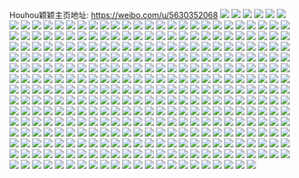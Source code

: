 Houhou颖颖主页地址: https://weibo.com/u/5630352068 
![](https://wx4.sinaimg.cn/mw2000/00692nM8ly1h8z14jyqafj31ac37khdt.jpg) 
![](https://wx4.sinaimg.cn/mw2000/00692nM8ly1h8z14hifgyj31ac37kkjl.jpg) 
![](https://wx4.sinaimg.cn/mw2000/00692nM8ly1h8z14lvc0rj31ac37kb29.jpg) 
![](https://wx4.sinaimg.cn/mw2000/00692nM8ly1h8397pzxw9j32c0340e85.jpg) 
![](https://wx4.sinaimg.cn/mw2000/00692nM8ly1h8397t6xl7j32c0340hdy.jpg) 
![](https://wx4.sinaimg.cn/mw2000/00692nM8ly1h8397uxn2oj31xk2qzu0y.jpg) 
![](https://wx4.sinaimg.cn/mw2000/00692nM8ly1h8397ww9w0j32c03404qs.jpg) 
![](https://wx4.sinaimg.cn/mw2000/00692nM8ly1h8397yhlm6j31tg20p1kx.jpg) 
![](https://wx4.sinaimg.cn/mw2000/00692nM8ly1h8397xvbtdj30wi1kd4kw.jpg) 
![](https://wx4.sinaimg.cn/mw2000/00692nM8ly1h83980nszrj30xc4e6qv6.jpg) 
![](https://wx4.sinaimg.cn/mw2000/00692nM8ly1h83981l0gcj32dr36c4qp.jpg) 
![](https://wx4.sinaimg.cn/mw2000/00692nM8ly1h83982fm6tj30wi0zgjy8.jpg) 
![](https://wx4.sinaimg.cn/mw2000/00692nM8ly1h839848xdyj329225j7wi.jpg) 
![](https://wx4.sinaimg.cn/mw2000/00692nM8ly1h839859juxj32c03401kz.jpg) 
![](https://wx4.sinaimg.cn/mw2000/00692nM8ly1h8397ngsedj32c03401l0.jpg) 
![](https://wx4.sinaimg.cn/mw2000/00692nM8ly1h83987m7s3j32c0340hdv.jpg) 
![](https://wx4.sinaimg.cn/mw2000/00692nM8ly1h7salrm5kxj32c0340kjl.jpg) 
![](https://wx4.sinaimg.cn/mw2000/00692nM8ly1h7salsyccsj32c03404qq.jpg) 
![](https://wx4.sinaimg.cn/mw2000/00692nM8ly1h7g6mivpzbj32c03404qs.jpg) 
![](https://wx4.sinaimg.cn/mw2000/00692nM8ly1h7g6mktie0j32c0340nh0.jpg) 
![](https://wx4.sinaimg.cn/mw2000/00692nM8ly1h7g6mmr6u2j32c0340kak.jpg) 
![](https://wx4.sinaimg.cn/mw2000/00692nM8ly1h7g6mop3agj32c0340kjn.jpg) 
![](https://wx4.sinaimg.cn/mw2000/00692nM8ly1h7g6mqhmigj32c0340tsb.jpg) 
![](https://wx4.sinaimg.cn/mw2000/00692nM8ly1h7g6mfwtt5j32c0340kjo.jpg) 
![](https://wx4.sinaimg.cn/mw2000/00692nM8ly1h7evwhlbfij32ae33ze84.jpg) 
![](https://wx4.sinaimg.cn/mw2000/00692nM8ly1h7evwkfst0j329s33znmv.jpg) 
![](https://wx4.sinaimg.cn/mw2000/00692nM8ly1h7evwofe7hj32c03407wi.jpg) 
![](https://wx4.sinaimg.cn/mw2000/00692nM8ly1h7evweuxz2j32c037de85.jpg) 
![](https://wx4.sinaimg.cn/mw2000/00692nM8ly1h7evwtou6oj32c0340hdu.jpg) 
![](https://wx4.sinaimg.cn/mw2000/00692nM8ly1h7evx4apa9j32c0340b2g.jpg) 
![](https://wx4.sinaimg.cn/mw2000/00692nM8ly1h7evx8185wj32c037xu13.jpg) 
![](https://wx4.sinaimg.cn/mw2000/00692nM8ly1h7evx06lwvj32c0340qvc.jpg) 
![](https://wx4.sinaimg.cn/mw2000/00692nM8ly1h7evxalry6j32c0340qhh.jpg) 
![](https://wx4.sinaimg.cn/mw2000/00692nM8ly1h7ebgqf5hfj32c03404qp.jpg) 
![](https://wx4.sinaimg.cn/mw2000/00692nM8ly1h7ebgt4vk0j32c0340kjl.jpg) 
![](https://wx4.sinaimg.cn/mw2000/00692nM8ly1h7ebgtm2l9j30od0m2tf4.jpg) 
![](https://wx4.sinaimg.cn/mw2000/00692nM8ly1h7ebgu2hjjj31tw1pcqf2.jpg) 
![](https://wx4.sinaimg.cn/mw2000/00692nM8ly1h7ebgmxd0dj32c03404qs.jpg) 
![](https://wx4.sinaimg.cn/mw2000/00692nM8ly1h7ebguem7fj30m40klgry.jpg) 
![](https://wx4.sinaimg.cn/mw2000/00692nM8ly1h7ebgupje7j311518gwwo.jpg) 
![](https://wx4.sinaimg.cn/mw2000/00692nM8ly1h7ebgvy165j32c0340b2c.jpg) 
![](https://wx4.sinaimg.cn/mw2000/00692nM8ly1h7ebgy414yj32c0340hdw.jpg) 
![](https://wx4.sinaimg.cn/mw2000/00692nM8ly1h6xo5tapzcj32c03404qr.jpg) 
![](https://wx4.sinaimg.cn/mw2000/00692nM8ly1h6xo5qyas2j32c0340e83.jpg) 
![](https://wx4.sinaimg.cn/mw2000/00692nM8ly1h6xo5vldl7j32c0340npf.jpg) 
![](https://wx4.sinaimg.cn/mw2000/00692nM8ly1h6w21d4ak7j32802yob2c.jpg) 
![](https://wx4.sinaimg.cn/mw2000/00692nM8ly1h6w21g5w6uj32802yob2c.jpg) 
![](https://wx4.sinaimg.cn/mw2000/00692nM8ly1h6w21j31nlj32802yo7wk.jpg) 
![](https://wx4.sinaimg.cn/mw2000/00692nM8ly1h6vbnxszyoj32c0340kjm.jpg) 
![](https://wx4.sinaimg.cn/mw2000/00692nM8ly1h6vbnvd0wsj32c0340doe.jpg) 
![](https://wx4.sinaimg.cn/mw2000/00692nM8ly1h6vbo0fifxj32c0340ha8.jpg) 
![](https://wx4.sinaimg.cn/mw2000/00692nM8ly1h6vbo26igjj32c0340ajf.jpg) 
![](https://wx4.sinaimg.cn/mw2000/00692nM8ly1h6sj8gopa4j32c0340npg.jpg) 
![](https://wx4.sinaimg.cn/mw2000/00692nM8ly1h6sj8jnxzgj32c03401kx.jpg) 
![](https://wx4.sinaimg.cn/mw2000/00692nM8ly1h6sj8m82sdj32c03401gp.jpg) 
![](https://wx4.sinaimg.cn/mw2000/00692nM8ly1h6sj8qips4j32c03407wl.jpg) 
![](https://wx4.sinaimg.cn/mw2000/00692nM8ly1h6sj8trqw4j32c03854ks.jpg) 
![](https://wx4.sinaimg.cn/mw2000/00692nM8ly1h6sj8wgf9jj32c0340kjo.jpg) 
![](https://wx4.sinaimg.cn/mw2000/00692nM8ly1h6qay3xle7j30wi1ycnbx.jpg) 
![](https://wx4.sinaimg.cn/mw2000/00692nM8ly1h6q8rezl4ij32c034p4qp.jpg) 
![](https://wx4.sinaimg.cn/mw2000/00692nM8ly1h6q8risvc0j32c036le84.jpg) 
![](https://wx4.sinaimg.cn/mw2000/00692nM8ly1h6q8rmlicyj32b62x7hdw.jpg) 
![](https://wx4.sinaimg.cn/mw2000/00692nM8ly1h6q8rq8pwhj32c0379qv9.jpg) 
![](https://wx4.sinaimg.cn/mw2000/00692nM8ly1h6q8rud7dzj325l2s2kjo.jpg) 
![](https://wx4.sinaimg.cn/mw2000/00692nM8ly1h6jn019r8dj32c03407wk.jpg) 
![](https://wx4.sinaimg.cn/mw2000/00692nM8ly1h6jn0mne6hj32c0340hdw.jpg) 
![](https://wx4.sinaimg.cn/mw2000/00692nM8ly1h6jn0sb144j32c0340qv8.jpg) 
![](https://wx4.sinaimg.cn/mw2000/00692nM8ly1h6jn1f77luj31wf2kc4qs.jpg) 
![](https://wx4.sinaimg.cn/mw2000/00692nM8ly1h6jn1lruxxj32c0340axp.jpg) 
![](https://wx4.sinaimg.cn/mw2000/00692nM8ly1h6jn0asf92j32c03401l2.jpg) 
![](https://wx4.sinaimg.cn/mw2000/00692nM8ly1h6jmzx33uyj32c0340x6p.jpg) 
![](https://wx4.sinaimg.cn/mw2000/00692nM8ly1h6jn1snto9j32c0340u10.jpg) 
![](https://wx4.sinaimg.cn/mw2000/00692nM8ly1h6ij705rjmj32c034019t.jpg) 
![](https://wx4.sinaimg.cn/mw2000/00692nM8ly1h6ij778062j32c0340x6r.jpg) 
![](https://wx4.sinaimg.cn/mw2000/00692nM8ly1h6ij7dx5o7j32c0340x6r.jpg) 
![](https://wx4.sinaimg.cn/mw2000/00692nM8ly1h6ij7jsk1uj32c0340akn.jpg) 
![](https://wx4.sinaimg.cn/mw2000/00692nM8ly1h6ij7owl93j32c0340qv7.jpg) 
![](https://wx4.sinaimg.cn/mw2000/00692nM8ly1h6ij6ufcccj32c0340qv6.jpg) 
![](https://wx4.sinaimg.cn/mw2000/00692nM8ly1h6bz00vucpj32c03407wj.jpg) 
![](https://wx4.sinaimg.cn/mw2000/00692nM8ly1h6bz02mju8j32c03404qr.jpg) 
![](https://wx4.sinaimg.cn/mw2000/00692nM8ly1h6byzz6jx3j32c0340aoy.jpg) 
![](https://wx4.sinaimg.cn/mw2000/00692nM8ly1h6bz04htz4j32c0340e83.jpg) 
![](https://wx4.sinaimg.cn/mw2000/00692nM8ly1h6a0dwloakj32802yox6q.jpg) 
![](https://wx4.sinaimg.cn/mw2000/00692nM8ly1h6a0dxjf6kj32c037t1ky.jpg) 
![](https://wx4.sinaimg.cn/mw2000/00692nM8ly1h6a0dyj3kcj32c03401ky.jpg) 
![](https://wx4.sinaimg.cn/mw2000/00692nM8ly1h6a0dzq92yj32c03404qq.jpg) 
![](https://wx4.sinaimg.cn/mw2000/00692nM8ly1h6a0e38vc9j32c02k97wj.jpg) 
![](https://wx4.sinaimg.cn/mw2000/00692nM8ly1h6a0e5r5h4j32c02ove83.jpg) 
![](https://wx4.sinaimg.cn/mw2000/00692nM8ly1h6a0eb6bx7j32c039pnpe.jpg) 
![](https://wx4.sinaimg.cn/mw2000/00692nM8ly1h69wunm0bmj32c0340e83.jpg) 
![](https://wx4.sinaimg.cn/mw2000/00692nM8ly1h69wurni45j32c0340b2b.jpg) 
![](https://wx4.sinaimg.cn/mw2000/00692nM8ly1h69wuuytvfj32c0340kjn.jpg) 
![](https://wx4.sinaimg.cn/mw2000/00692nM8ly1h69wuk2iy9j32c036hb2b.jpg) 
![](https://wx4.sinaimg.cn/mw2000/00692nM8ly1h69wuyoxxgj32c036l7wj.jpg) 
![](https://wx4.sinaimg.cn/mw2000/00692nM8ly1h69wv1p461j32c038xas7.jpg) 
![](https://wx4.sinaimg.cn/mw2000/00692nM8ly1h64r0fylbkj32c0340x6q.jpg) 
![](https://wx4.sinaimg.cn/mw2000/00692nM8ly1h64r0h755oj32c03404qq.jpg) 
![](https://wx4.sinaimg.cn/mw2000/00692nM8ly1h64r0jsrazj32c0340wps.jpg) 
![](https://wx4.sinaimg.cn/mw2000/00692nM8ly1h5yxovuj2dj32c03401ky.jpg) 
![](https://wx4.sinaimg.cn/mw2000/00692nM8ly1h5yxowqkdlj32c03407wi.jpg) 
![](https://wx4.sinaimg.cn/mw2000/00692nM8ly1h5yxoxjj2sj32c0340b2a.jpg) 
![](https://wx4.sinaimg.cn/mw2000/00692nM8ly1h5yxoydba3j32c03407wi.jpg) 
![](https://wx4.sinaimg.cn/mw2000/00692nM8ly1h5yxoz62z6j32c0340e82.jpg) 
![](https://wx4.sinaimg.cn/mw2000/00692nM8ly1h5yxozznlfj32c03407wi.jpg) 
![](https://wx4.sinaimg.cn/mw2000/00692nM8ly1h5lsbvbvr5j32c0340e82.jpg) 
![](https://wx4.sinaimg.cn/mw2000/00692nM8ly1h5lsbufcbij32c0340kjn.jpg) 
![](https://wx4.sinaimg.cn/mw2000/00692nM8ly1h5lsbyb9u4j32c0340npf.jpg) 
![](https://wx4.sinaimg.cn/mw2000/00692nM8ly1h5lsc06jwmj32c0340qv7.jpg) 
![](https://wx4.sinaimg.cn/mw2000/00692nM8ly1h5lsc1rx6cj32c0340qv7.jpg) 
![](https://wx4.sinaimg.cn/mw2000/00692nM8ly1h5lsc34atoj32c0340qv7.jpg) 
![](https://wx4.sinaimg.cn/mw2000/00692nM8ly1h5lsc4k6l7j32c0371x6q.jpg) 
![](https://wx4.sinaimg.cn/mw2000/00692nM8ly1h5lsc574lwj32c0340u0x.jpg) 
![](https://wx4.sinaimg.cn/mw2000/00692nM8ly1h5lsc7anjoj32c03401ky.jpg) 
![](https://wx4.sinaimg.cn/mw2000/00692nM8ly1h5lsc6f75wj32c03404qq.jpg) 
![](https://wx4.sinaimg.cn/mw2000/00692nM8ly1h5lsc7vrf3j32c0340x6p.jpg) 
![](https://wx4.sinaimg.cn/mw2000/00692nM8ly1h5lsc8wgfbj32c0340kjm.jpg) 
![](https://wx4.sinaimg.cn/mw2000/00692nM8ly1h4xztu0keaj32c03401ky.jpg) 
![](https://wx4.sinaimg.cn/mw2000/00692nM8ly1h4xzturmr4j32c03407wi.jpg) 
![](https://wx4.sinaimg.cn/mw2000/00692nM8ly1h4xztvynk8j32c03401ky.jpg) 
![](https://wx4.sinaimg.cn/mw2000/00692nM8ly1h4xztxb1b5j32c03407wi.jpg) 
![](https://wx4.sinaimg.cn/mw2000/00692nM8ly1h4xztzpuu6j32bz3404qr.jpg) 
![](https://wx4.sinaimg.cn/mw2000/00692nM8ly1h4xzu1owm0j32c0340e83.jpg) 
![](https://wx4.sinaimg.cn/mw2000/00692nM8ly1h4xzu2o7nsj32c0340b2a.jpg) 
![](https://wx4.sinaimg.cn/mw2000/00692nM8ly1h4rb3evshcj31qj2eq1kz.jpg) 
![](https://wx4.sinaimg.cn/mw2000/00692nM8ly1h4rb3gt5pzj31sz295u0y.jpg) 
![](https://wx4.sinaimg.cn/mw2000/00692nM8ly1h4rb3jk4hdj32c0340x6r.jpg) 
![](https://wx4.sinaimg.cn/mw2000/00692nM8ly1h4rb3cfu7vj32c0340x6q.jpg) 
![](https://wx4.sinaimg.cn/mw2000/00692nM8ly1h4hiedrccyj32ao340b2b.jpg) 
![](https://wx4.sinaimg.cn/mw2000/00692nM8ly1h4hiefpyk2j32ao3407wj.jpg) 
![](https://wx4.sinaimg.cn/mw2000/00692nM8ly1h4hiegauenj31md2anb29.jpg) 
![](https://wx4.sinaimg.cn/mw2000/00692nM8ly1h4hiegs5rhj31hn2dn7wh.jpg) 
![](https://wx4.sinaimg.cn/mw2000/00692nM8ly1h4hiehco3bj31nd2c8e81.jpg) 
![](https://wx4.sinaimg.cn/mw2000/00692nM8ly1h4hiejgnqej32c0340e84.jpg) 
![](https://wx4.sinaimg.cn/mw2000/00692nM8ly1h4hieln97yj32c0341kjo.jpg) 
![](https://wx4.sinaimg.cn/mw2000/00692nM8ly1h4hienz7yzj32bz340e84.jpg) 
![](https://wx4.sinaimg.cn/mw2000/00692nM8ly1h4908hxqstj32802yoe83.jpg) 
![](https://wx4.sinaimg.cn/mw2000/00692nM8ly1h4908kl7jfj32802yoqv7.jpg) 
![](https://wx4.sinaimg.cn/mw2000/00692nM8ly1h459f2bkgxj32c0340qv7.jpg) 
![](https://wx4.sinaimg.cn/mw2000/00692nM8ly1h459f0utj1j32c0340qv7.jpg) 
![](https://wx4.sinaimg.cn/mw2000/00692nM8ly1h459f6cidyj32c0340b2c.jpg) 
![](https://wx4.sinaimg.cn/mw2000/00692nM8ly1h3uuvlm60jj32802yoqv7.jpg) 
![](https://wx4.sinaimg.cn/mw2000/00692nM8ly1h3uuvo7v9hj32802yonpf.jpg) 
![](https://wx4.sinaimg.cn/mw2000/00692nM8ly1h3uuvjewnfj32802yob2b.jpg) 
![](https://wx4.sinaimg.cn/mw2000/00692nM8ly1h3n5bgqp8wj32c03401kz.jpg) 
![](https://wx4.sinaimg.cn/mw2000/00692nM8ly1h3n5bfs8s7j32c0340x6q.jpg) 
![](https://wx4.sinaimg.cn/mw2000/00692nM8ly1h3n5bhu05nj32c0340hdu.jpg) 
![](https://wx4.sinaimg.cn/mw2000/00692nM8ly1h3n5bj14ovj32c0340u0z.jpg) 
![](https://wx4.sinaimg.cn/mw2000/00692nM8ly1h3n5bjxw24j32c037d4qr.jpg) 
![](https://wx4.sinaimg.cn/mw2000/00692nM8ly1h3n5bky3evj31vy22eb2a.jpg) 
![](https://wx4.sinaimg.cn/mw2000/00692nM8ly1h3fn12693yj32c0340x6q.jpg) 
![](https://wx4.sinaimg.cn/mw2000/00692nM8ly1h3fn13izldj32c0340e82.jpg) 
![](https://wx4.sinaimg.cn/mw2000/00692nM8ly1h3afylnyusj32c03401kz.jpg) 
![](https://wx4.sinaimg.cn/mw2000/00692nM8ly1h3afymuul9j32c03401kz.jpg) 
![](https://wx4.sinaimg.cn/mw2000/00692nM8ly1h3afyojeyqj32c0340u0z.jpg) 
![](https://wx4.sinaimg.cn/mw2000/00692nM8ly1h3afypxd04j32c0340b2b.jpg) 
![](https://wx4.sinaimg.cn/mw2000/00692nM8ly1h3afyr0bzbj32c0340x6q.jpg) 
![](https://wx4.sinaimg.cn/mw2000/00692nM8ly1h3afysp8v5j32c0340u0y.jpg) 
![](https://wx4.sinaimg.cn/mw2000/00692nM8ly1h3afyu56dpj32c0340u0z.jpg) 
![](https://wx4.sinaimg.cn/mw2000/00692nM8ly1h3afyv96ttj32802yo1kz.jpg) 
![](https://wx4.sinaimg.cn/mw2000/00692nM8ly1h3afyx7n8qj32802yob2b.jpg) 
![](https://wx4.sinaimg.cn/mw2000/00692nM8ly1h36n492d23j32802yob2c.jpg) 
![](https://wx4.sinaimg.cn/mw2000/00692nM8ly1h36n4ac9hkj32802yo4qs.jpg) 
![](https://wx4.sinaimg.cn/mw2000/00692nM8ly1h36n4bg82pj32802yob2c.jpg) 
![](https://wx4.sinaimg.cn/mw2000/00692nM8ly1h36n4cyp7yj32802yo7wk.jpg) 
![](https://wx4.sinaimg.cn/mw2000/00692nM8ly1h36n4eiy4aj32802yoe84.jpg) 
![](https://wx4.sinaimg.cn/mw2000/00692nM8ly1h36n4g2xx4j32802yo4qs.jpg) 
![](https://wx4.sinaimg.cn/mw2000/00692nM8ly1h36n4haxf6j32802yo7wk.jpg) 
![](https://wx4.sinaimg.cn/mw2000/00692nM8ly1h36n4iix3kj32802yox6r.jpg) 
![](https://wx4.sinaimg.cn/mw2000/00692nM8ly1h2yaoqn1vcj32c0340u0y.jpg) 
![](https://wx4.sinaimg.cn/mw2000/00692nM8ly1h2yaosc1nmj32c0340b2b.jpg) 
![](https://wx4.sinaimg.cn/mw2000/00692nM8ly1h2yaotondij32c0340hdu.jpg) 
![](https://wx4.sinaimg.cn/mw2000/00692nM8ly1h2yaouvxoij32c0340u0y.jpg) 
![](https://wx4.sinaimg.cn/mw2000/00692nM8ly1h2xjghv5mxj32802you0z.jpg) 
![](https://wx4.sinaimg.cn/mw2000/00692nM8ly1h2xjgtlzb5j32802yox6r.jpg) 
![](https://wx4.sinaimg.cn/mw2000/00692nM8ly1h2xjh7s6opj32802yohdv.jpg) 
![](https://wx4.sinaimg.cn/mw2000/00692nM8ly1h2xjhjhvz3j32802yohdv.jpg) 
![](https://wx4.sinaimg.cn/mw2000/00692nM8ly1h2xjg1qz58j32802yohdv.jpg) 
![](https://wx4.sinaimg.cn/mw2000/00692nM8ly1h2xjhtmcwoj32802yoe83.jpg) 
![](https://wx4.sinaimg.cn/mw2000/00692nM8ly1h2xji0agslj32802yohdv.jpg) 
![](https://wx4.sinaimg.cn/mw2000/00692nM8ly1h2xji2hrc4j32c0340hdu.jpg) 
![](https://wx4.sinaimg.cn/mw2000/00692nM8ly1h2gx9txk4cj31vd2oyx6p.jpg) 
![](https://wx4.sinaimg.cn/mw2000/00692nM8ly1h2gx9uf84mj31y8298kjl.jpg) 
![](https://wx4.sinaimg.cn/mw2000/00692nM8ly1h2gx9uw7z2j31xo2plx6p.jpg) 
![](https://wx4.sinaimg.cn/mw2000/00692nM8ly1h2gx9vhm85j31ss2k7npd.jpg) 
![](https://wx4.sinaimg.cn/mw2000/00692nM8ly1h2gx9t5ia0j31xy2hhx6p.jpg) 
![](https://wx4.sinaimg.cn/mw2000/00692nM8ly1h2frwnpo2oj32c0340npe.jpg) 
![](https://wx4.sinaimg.cn/mw2000/00692nM8ly1h2frwomnpdj32c0340npe.jpg) 
![](https://wx4.sinaimg.cn/mw2000/00692nM8ly1h2frwq00q1j32c0340qv6.jpg) 
![](https://wx4.sinaimg.cn/mw2000/00692nM8ly1h2frwr2w09j32c0340npe.jpg) 
![](https://wx4.sinaimg.cn/mw2000/00692nM8ly1h2frwrzix4j32c03401ky.jpg) 
![](https://wx4.sinaimg.cn/mw2000/00692nM8ly1h2frwmwxzwj32c03401ky.jpg) 
![](https://wx4.sinaimg.cn/mw2000/00692nM8ly1h2frwsy5gej32c03404qq.jpg) 
![](https://wx4.sinaimg.cn/mw2000/00692nM8ly1h2frwtmmcbj32c0340qv5.jpg) 
![](https://wx4.sinaimg.cn/mw2000/00692nM8ly1h2b75gpn4lj32c0340npe.jpg) 
![](https://wx4.sinaimg.cn/mw2000/00692nM8ly1h2b75ht6g1j32c0340qv6.jpg) 
![](https://wx4.sinaimg.cn/mw2000/00692nM8ly1h2b75iqoboj32c0340kjm.jpg) 
![](https://wx4.sinaimg.cn/mw2000/00692nM8ly1h2ajbxorb2j32c0340b2d.jpg) 
![](https://wx4.sinaimg.cn/mw2000/00692nM8ly1h2ajbzemcqj32c03407wl.jpg) 
![](https://wx4.sinaimg.cn/mw2000/00692nM8ly1h2ajc0wzc3j32c0340qv8.jpg) 
![](https://wx4.sinaimg.cn/mw2000/00692nM8ly1h2ajc2rmquj32c0340u10.jpg) 
![](https://wx4.sinaimg.cn/mw2000/00692nM8ly1h2ajc4ckg9j31o0280u0y.jpg) 
![](https://wx4.sinaimg.cn/mw2000/00692nM8ly1h2ajc5wzgqj32c0340u0z.jpg) 
![](https://wx4.sinaimg.cn/mw2000/00692nM8ly1h2ajc7gz2hj32c0340kjn.jpg) 
![](https://wx4.sinaimg.cn/mw2000/00692nM8ly1h29wy1cp5fj32c0341e83.jpg) 
![](https://wx4.sinaimg.cn/mw2000/00692nM8ly1h29wy2mhq8j32c03404qr.jpg) 
![](https://wx4.sinaimg.cn/mw2000/00692nM8ly1h29wy3tm4bj32c0340e83.jpg) 
![](https://wx4.sinaimg.cn/mw2000/00692nM8ly1h29wxzz0wgj321w2nve82.jpg) 
![](https://wx4.sinaimg.cn/mw2000/00692nM8ly1h29wy4py94j31xg2ku7wi.jpg) 
![](https://wx4.sinaimg.cn/mw2000/00692nM8ly1h29wy5zqkij324h2wcqv7.jpg) 
![](https://wx4.sinaimg.cn/mw2000/00692nM8ly1h29wy72jhjj32c0340hdv.jpg) 
![](https://wx4.sinaimg.cn/mw2000/00692nM8ly1h29wy7v064j32c0340hdu.jpg) 
![](https://wx4.sinaimg.cn/mw2000/00692nM8ly1h21xd35otvj31mt23i4qp.jpg) 
![](https://wx4.sinaimg.cn/mw2000/00692nM8ly1h21xd2mfkmj31q72p5kjl.jpg) 
![](https://wx4.sinaimg.cn/mw2000/00692nM8ly1h21xd43lonj32c0340kjm.jpg) 
![](https://wx4.sinaimg.cn/mw2000/00692nM8ly1h21xd52hkbj32c036de82.jpg) 
![](https://wx4.sinaimg.cn/mw2000/00692nM8ly1h1wotjw53bj31sc2dsnpe.jpg) 
![](https://wx4.sinaimg.cn/mw2000/00692nM8ly1h1wotlmngqj31sc2dsqv6.jpg) 
![](https://wx4.sinaimg.cn/mw2000/00692nM8ly1h1wotms1u9j31sc2dsnpe.jpg) 
![](https://wx4.sinaimg.cn/mw2000/00692nM8ly1h1wotnyc60j31sc2dsqv6.jpg) 
![](https://wx4.sinaimg.cn/mw2000/00692nM8ly1h1wotp126dj31sc2dsqv6.jpg) 
![](https://wx4.sinaimg.cn/mw2000/00692nM8ly1h1wotihdrlj31sc2dsqv6.jpg) 
![](https://wx4.sinaimg.cn/mw2000/00692nM8ly1h1wotqdqb0j32802yoqv7.jpg) 
![](https://wx4.sinaimg.cn/mw2000/00692nM8ly1h1wotrqj8gj32802yonpf.jpg) 
![](https://wx4.sinaimg.cn/mw2000/00692nM8ly1h1wklw6qllj32c0340e82.jpg) 
![](https://wx4.sinaimg.cn/mw2000/00692nM8ly1h1wklx4cq4j32c0340u0y.jpg) 
![](https://wx4.sinaimg.cn/mw2000/00692nM8ly1h1wklyha16j32c0340npe.jpg) 
![](https://wx4.sinaimg.cn/mw2000/00692nM8ly1h1wklun853j31o0280hdt.jpg) 
![](https://wx4.sinaimg.cn/mw2000/00692nM8ly1h1w3fgbukhj32c0340npe.jpg) 
![](https://wx4.sinaimg.cn/mw2000/00692nM8ly1h1w3fil45rj32c03401kz.jpg) 
![](https://wx4.sinaimg.cn/mw2000/00692nM8ly1h1w3fk5da9j32c03401kz.jpg) 
![](https://wx4.sinaimg.cn/mw2000/00692nM8ly1h1w3fl8548j32bz340hdu.jpg) 
![](https://wx4.sinaimg.cn/mw2000/00692nM8ly1h1w3fhfesvj32c0340kjm.jpg) 
![](https://wx4.sinaimg.cn/mw2000/00692nM8ly1gysg0iyeplj3280323u0z.jpg) 
![](https://wx4.sinaimg.cn/mw2000/00692nM8ly1gysg0nefquj32802you10.jpg) 
![](https://wx4.sinaimg.cn/mw2000/00692nM8ly1gysg1bqzksj32802you10.jpg) 
![](https://wx4.sinaimg.cn/mw2000/00692nM8ly1gvgxf0t783j62c0365u0z02.jpg) 
![](https://wx4.sinaimg.cn/mw2000/00692nM8ly1gvgxf5jkhgj62c03757wk02.jpg) 
![](https://wx4.sinaimg.cn/mw2000/00692nM8ly1gvgxfgrpntj61o028ye8202.jpg) 
![](https://wx4.sinaimg.cn/mw2000/00692nM8ly1gvgxfk02y4j62c0340kjm02.jpg) 
![](https://wx4.sinaimg.cn/mw2000/00692nM8ly1gvgxg8ymmmj62c0340u0y02.jpg) 
![](https://wx4.sinaimg.cn/mw2000/00692nM8ly1gvgxgbfdf7j61o0280hdt02.jpg) 
![](https://wx4.sinaimg.cn/mw2000/00692nM8ly1gvgxgd26c4j61o0280u0x02.jpg) 
![](https://wx4.sinaimg.cn/mw2000/00692nM8ly1gvgxgfla0tj62c033yu0z02.jpg) 
![](https://wx4.sinaimg.cn/mw2000/00692nM8ly1gvgxgiz91zj62c033yqv702.jpg) 
![](https://wx4.sinaimg.cn/mw2000/00692nM8ly1gvgwnps1zmj60wi1dh15t02.jpg) 
![](https://wx4.sinaimg.cn/mw2000/00692nM8ly1gvgwntjvqgj62c0340kjm02.jpg) 
![](https://wx4.sinaimg.cn/mw2000/00692nM8ly1gvgwnye71vj62c0340u0z02.jpg) 
![](https://wx4.sinaimg.cn/mw2000/00692nM8ly1gvgwo0rcboj62c0340u0x02.jpg) 
![](https://wx4.sinaimg.cn/mw2000/00692nM8ly1gvgwo4kgxjj62c0340x6q02.jpg) 
![](https://wx4.sinaimg.cn/mw2000/00692nM8ly1gvgwnna3y3j62c0340u0y02.jpg) 
![](https://wx4.sinaimg.cn/mw2000/00692nM8ly1gvgwo7aelaj60wi1dqdys02.jpg) 
![](https://wx4.sinaimg.cn/mw2000/00692nM8ly1gvgwo87ixyj60wi1dq4ag02.jpg) 
![](https://wx4.sinaimg.cn/mw2000/00692nM8ly1gvgwo9pxkij62c0340npe02.jpg) 
![](https://wx4.sinaimg.cn/mw2000/00692nM8ly1gvcztfrreej61o0280x6p02.jpg) 
![](https://wx4.sinaimg.cn/mw2000/00692nM8ly1gvcztgywjxj31o02801ky.jpg) 
![](https://wx4.sinaimg.cn/mw2000/00692nM8ly1gvcztijdo6j61o029yqv602.jpg) 
![](https://wx4.sinaimg.cn/mw2000/00692nM8ly1gvcztlq351j61o029yqv602.jpg) 
![](https://wx4.sinaimg.cn/mw2000/00692nM8ly1gvcztquypxj61o0280qv602.jpg) 
![](https://wx4.sinaimg.cn/mw2000/00692nM8ly1gvcztsqdk4j62c0340u0x02.jpg) 
![](https://wx4.sinaimg.cn/mw2000/00692nM8ly1gvcztuwrz3j62c0340b2a02.jpg) 
![](https://wx4.sinaimg.cn/mw2000/00692nM8ly1gvcztwr838j32c0340u0x.jpg) 
![](https://wx4.sinaimg.cn/mw2000/00692nM8ly1gvcztb66rbj62c0340x6q02.jpg) 
![](https://wx4.sinaimg.cn/mw2000/00692nM8ly1gt94xalbcqj33402c0x6p.jpg) 
![](https://wx4.sinaimg.cn/mw2000/00692nM8ly1gt94xbxttyj33402c0qv5.jpg) 
![](https://wx4.sinaimg.cn/mw2000/00692nM8ly1gt94xd2sr6j33402c04pt.jpg) 
![](https://wx4.sinaimg.cn/mw2000/00692nM8ly1gt94xe624gj33402c04qp.jpg) 
![](https://wx4.sinaimg.cn/mw2000/00692nM8ly1gt94x9eor2j33402c0u0x.jpg) 
![](https://wx4.sinaimg.cn/mw2000/00692nM8ly1gt94xfo1ovj33402c0x6p.jpg) 
![](https://wx4.sinaimg.cn/mw2000/00692nM8ly1gt0l6o3h25j32c0340npf.jpg) 
![](https://wx4.sinaimg.cn/mw2000/00692nM8ly1gt0l6pzcynj32c0340b2b.jpg) 
![](https://wx4.sinaimg.cn/mw2000/00692nM8ly1gt0l6sipgqj32c0340npe.jpg) 
![](https://wx4.sinaimg.cn/mw2000/00692nM8ly1gt0l6uhhotj32c033yx6q.jpg) 
![](https://wx4.sinaimg.cn/mw2000/00692nM8ly1gt0l7mfj5qj32c033ynpf.jpg) 
![](https://wx4.sinaimg.cn/mw2000/00692nM8ly1gt0l6w65rhj32c0340qv7.jpg) 
![](https://wx4.sinaimg.cn/mw2000/00692nM8ly1gt0l6xv0bhj32c0340x6r.jpg) 
![](https://wx4.sinaimg.cn/mw2000/00692nM8ly1gt0l6mw1v4j32c03401l0.jpg) 
![](https://wx4.sinaimg.cn/mw2000/00692nM8ly1gt0l6z2bf4j32c0340x6p.jpg) 
![](https://wx4.sinaimg.cn/mw2000/00692nM8ly1gt0l70sjyxj32c0340b2a.jpg) 
![](https://wx4.sinaimg.cn/mw2000/00692nM8ly1gszemng3iij32c03407wj.jpg) 
![](https://wx4.sinaimg.cn/mw2000/00692nM8ly1gszemoweocj32c03404qr.jpg) 
![](https://wx4.sinaimg.cn/mw2000/00692nM8ly1gszemdip7xj31o0280hdt.jpg) 
![](https://wx4.sinaimg.cn/mw2000/00692nM8ly1gszemeeft1j31o0280kjl.jpg) 
![](https://wx4.sinaimg.cn/mw2000/00692nM8ly1gszemfopxsj32c0340kjn.jpg) 
![](https://wx4.sinaimg.cn/mw2000/00692nM8ly1gszemh4dzqj32c0340b2b.jpg) 
![](https://wx4.sinaimg.cn/mw2000/00692nM8ly1gszemcso61j30u0140goe.jpg) 
![](https://wx4.sinaimg.cn/mw2000/00692nM8ly1gszemjoehhj30u0140q4o.jpg) 
![](https://wx4.sinaimg.cn/mw2000/00692nM8ly1gszeml0kdqj32c0340x6q.jpg) 
![](https://wx4.sinaimg.cn/mw2000/00692nM8ly1gszemm6u7gj32c0340x6q.jpg) 
![](https://wx4.sinaimg.cn/mw2000/00692nM8ly1gszemjc08mj32c0340b2c.jpg) 
![](https://wx4.sinaimg.cn/mw2000/00692nM8ly1gszemqt5sjj32c0340hdv.jpg) 
![](https://wx4.sinaimg.cn/mw2000/00692nM8ly1gszemsqt1rj32c03401kz.jpg) 
![](https://wx4.sinaimg.cn/mw2000/00692nM8ly1gszemupldkj32c0340x6q.jpg) 
![](https://wx4.sinaimg.cn/mw2000/00692nM8ly1gsrv8ir8m6j32c0340e83.jpg) 
![](https://wx4.sinaimg.cn/mw2000/00692nM8ly1gsrv8hfa46j32c0340e83.jpg) 
![](https://wx4.sinaimg.cn/mw2000/00692nM8ly1gsrv8jsulmj32c0340qv6.jpg) 
![](https://wx4.sinaimg.cn/mw2000/00692nM8ly1gsrv8l6c4ej32c0340u0z.jpg) 
![](https://wx4.sinaimg.cn/mw2000/00692nM8ly1gsrv8o0s6dj32c0340qv7.jpg) 
![](https://wx4.sinaimg.cn/mw2000/00692nM8ly1gsrv8muf7zj32c0340b2c.jpg) 
![](https://wx4.sinaimg.cn/mw2000/00692nM8ly1gsrv8pg8a5j32c0340hdv.jpg) 
![](https://wx4.sinaimg.cn/mw2000/00692nM8ly1gsrv8qbbg2j32c0340qv6.jpg) 
![](https://wx4.sinaimg.cn/mw2000/00692nM8ly1gsrv91nrmuj32c03401kz.jpg) 
![](https://wx4.sinaimg.cn/mw2000/00692nM8ly1gsrv8tk86dj32c0340b2a.jpg) 
![](https://wx4.sinaimg.cn/mw2000/00692nM8ly1gslgiw6x9qj32bc334qv6.jpg) 
![](https://wx4.sinaimg.cn/mw2000/00692nM8ly1gslgixkty2j32c0340b2c.jpg) 
![](https://wx4.sinaimg.cn/mw2000/00692nM8ly1gslgiypfi3j32c0340b2b.jpg) 
![](https://wx4.sinaimg.cn/mw2000/00692nM8ly1gslgizyh6pj32c0340u0y.jpg) 
![](https://wx4.sinaimg.cn/mw2000/00692nM8ly1gslgj1degij32c0340x6p.jpg) 
![](https://wx4.sinaimg.cn/mw2000/00692nM8ly1gslgj2vf71j32c0340x6q.jpg) 
![](https://wx4.sinaimg.cn/mw2000/00692nM8ly1gslgj41k3sj31o02801kx.jpg) 
![](https://wx4.sinaimg.cn/mw2000/00692nM8ly1gslgj5mcsmj32c0340kjm.jpg) 
![](https://wx4.sinaimg.cn/mw2000/00692nM8ly1gslgj7ca0lj32c0340hdu.jpg) 
![](https://wx4.sinaimg.cn/mw2000/00692nM8ly1gslgjppeatj32c0340npe.jpg) 
![](https://wx4.sinaimg.cn/mw2000/00692nM8ly1gslgiujeghj32c0340u0y.jpg) 
![](https://wx4.sinaimg.cn/mw2000/00692nM8ly1gshe5agvbhj31o0280hdt.jpg) 
![](https://wx4.sinaimg.cn/mw2000/00692nM8ly1gshe5bhtbej32c0340e82.jpg) 
![](https://wx4.sinaimg.cn/mw2000/00692nM8ly1gshe5cfscdj32c0340npe.jpg) 
![](https://wx4.sinaimg.cn/mw2000/00692nM8ly1gshe5d7mmaj32c0340kjm.jpg) 
![](https://wx4.sinaimg.cn/mw2000/00692nM8ly1gshe5e4vsjj32c0340hdv.jpg) 
![](https://wx4.sinaimg.cn/mw2000/00692nM8ly1gshe59rr29j32c0340kjn.jpg) 
![](https://wx4.sinaimg.cn/mw2000/00692nM8ly1gshe5ftk5qj32c0340u0z.jpg) 
![](https://wx4.sinaimg.cn/mw2000/00692nM8ly1gshe5gwxkkj32c03404qr.jpg) 
![](https://wx4.sinaimg.cn/mw2000/00692nM8ly1gshe5inqagj32c0340kjm.jpg) 
![](https://wx4.sinaimg.cn/mw2000/00692nM8ly1gshe5jzg6nj32c0340kjn.jpg) 
![](https://wx4.sinaimg.cn/mw2000/00692nM8ly1gshe5l5lm6j32c0340x6p.jpg) 
![](https://wx4.sinaimg.cn/mw2000/00692nM8ly1gs9fhfmxoaj32c0340kjm.jpg) 
![](https://wx4.sinaimg.cn/mw2000/00692nM8ly1gs9fheqg4ij32c0340npe.jpg) 
![](https://wx4.sinaimg.cn/mw2000/00692nM8ly1gs9fhglqjrj32c0340u0y.jpg) 
![](https://wx4.sinaimg.cn/mw2000/00692nM8ly1gs9fhhi9wrj32c0340e82.jpg) 
![](https://wx4.sinaimg.cn/mw2000/00692nM8ly1gs9fhpdi0rj33402c0b29.jpg) 
![](https://wx4.sinaimg.cn/mw2000/00692nM8ly1gs9fhiok8gj32c03407wj.jpg) 
![](https://wx4.sinaimg.cn/mw2000/00692nM8ly1gs9fhjn9etj32c0340qv6.jpg) 
![](https://wx4.sinaimg.cn/mw2000/00692nM8ly1gs9fhki5gwj30v91drkjl.jpg) 
![](https://wx4.sinaimg.cn/mw2000/00692nM8ly1gs9fhlj1acj32c0340b29.jpg) 
![](https://wx4.sinaimg.cn/mw2000/00692nM8ly1gs9fhnmdloj32c0340hdt.jpg) 
![](https://wx4.sinaimg.cn/mw2000/00692nM8ly1gs42wm2exwj32c03401l0.jpg) 
![](https://wx4.sinaimg.cn/mw2000/00692nM8ly1gs42wo7xx8j32c0340b2c.jpg) 
![](https://wx4.sinaimg.cn/mw2000/00692nM8ly1gs42wkksx4j32c03401l0.jpg) 
![](https://wx4.sinaimg.cn/mw2000/00692nM8ly1gs42wf1k3qj32c0340u0y.jpg) 
![](https://wx4.sinaimg.cn/mw2000/00692nM8ly1gs42wgc97xj32c0340x6q.jpg) 
![](https://wx4.sinaimg.cn/mw2000/00692nM8ly1gs42wi31dpj32c03407wj.jpg) 
![](https://wx4.sinaimg.cn/mw2000/00692nM8ly1gs42wr7ccuj32c03407wi.jpg) 
![](https://wx4.sinaimg.cn/mw2000/00692nM8ly1gs42wpf81lj32by2k14qr.jpg) 
![](https://wx4.sinaimg.cn/mw2000/00692nM8ly1gs42wjaj7kj32c0340kjl.jpg) 
![](https://wx4.sinaimg.cn/mw2000/00692nM8ly1gs42wdvt9fj32c0340b2a.jpg) 
![](https://wx4.sinaimg.cn/mw2000/00692nM8ly1gs3fsrk71zj32c0340b2a.jpg) 
![](https://wx4.sinaimg.cn/mw2000/00692nM8ly1gs3fsspxbuj32c0340npe.jpg) 
![](https://wx4.sinaimg.cn/mw2000/00692nM8ly1gs3fstorj3j32c0340e82.jpg) 
![](https://wx4.sinaimg.cn/mw2000/00692nM8ly1gs3fsv8h64j32c0340e83.jpg) 
![](https://wx4.sinaimg.cn/mw2000/00692nM8ly1gs3fswko9ej32c03404qr.jpg) 
![](https://wx4.sinaimg.cn/mw2000/00692nM8ly1gs3fsq7o3gj32c0340kjm.jpg) 
![](https://wx4.sinaimg.cn/mw2000/00692nM8ly1gs3fsxigubj32c03401ky.jpg) 
![](https://wx4.sinaimg.cn/mw2000/00692nM8ly1gs3fsy2mc5j31o02801kx.jpg) 
![](https://wx4.sinaimg.cn/mw2000/00692nM8ly1gs3fsz5nqnj32c0340e81.jpg) 
